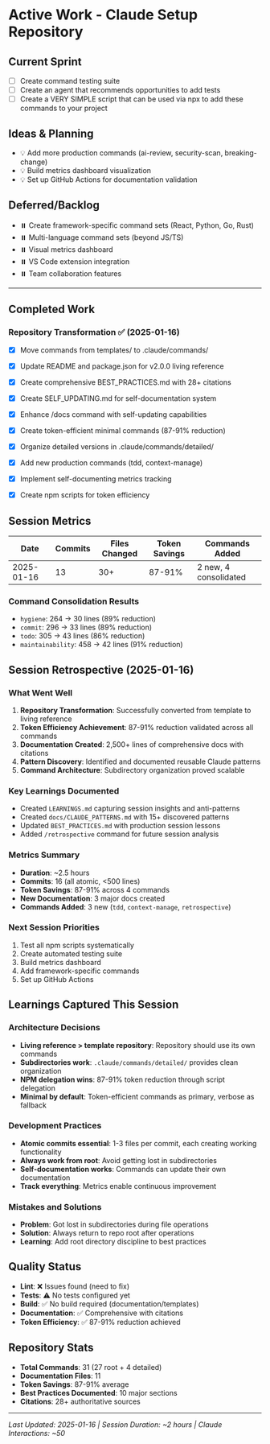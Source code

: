 # Active Work - Claude Setup Repository

## Current Sprint
- [ ] Create command testing suite
- [ ] Create an agent that recommends opportunities to add tests
- [ ] Create a VERY SIMPLE script that can be used via npx to add these commands to your project

## Ideas & Planning  
- 💡 Add more production commands (ai-review, security-scan, breaking-change)
- 💡 Build metrics dashboard visualization
- 💡 Set up GitHub Actions for documentation validation

## Deferred/Backlog
- ⏸️ Create framework-specific command sets (React, Python, Go, Rust)
- ⏸️ Multi-language command sets (beyond JS/TS)
- ⏸️ Visual metrics dashboard
- ⏸️ VS Code extension integration
- ⏸️ Team collaboration features

---

## Completed Work

### Repository Transformation ✅ (2025-01-16)
- [x] Move commands from templates/ to .claude/commands/
- [x] Update README and package.json for v2.0.0 living reference
- [x] Create comprehensive BEST_PRACTICES.md with 28+ citations
- [x] Create SELF_UPDATING.md for self-documentation system
- [x] Enhance /docs command with self-updating capabilities
- [x] Create token-efficient minimal commands (87-91% reduction)
- [x] Organize detailed versions in .claude/commands/detailed/
- [x] Add new production commands (tdd, context-manage)
- [x] Implement self-documenting metrics tracking
- [x] Create npm scripts for token efficiency


## Session Metrics

| Date | Commits | Files Changed | Token Savings | Commands Added |
|------|---------|---------------|---------------|----------------|
| 2025-01-16 | 13 | 30+ | 87-91% | 2 new, 4 consolidated |

### Command Consolidation Results
- `hygiene`: 264 → 30 lines (89% reduction)
- `commit`: 296 → 33 lines (89% reduction)  
- `todo`: 305 → 43 lines (86% reduction)
- `maintainability`: 458 → 42 lines (91% reduction)

## Session Retrospective (2025-01-16)

### What Went Well
1. **Repository Transformation**: Successfully converted from template to living reference
2. **Token Efficiency Achievement**: 87-91% reduction validated across all commands
3. **Documentation Created**: 2,500+ lines of comprehensive docs with citations
4. **Pattern Discovery**: Identified and documented reusable Claude patterns
5. **Command Architecture**: Subdirectory organization proved scalable

### Key Learnings Documented
- Created `LEARNINGS.md` capturing session insights and anti-patterns
- Created `docs/CLAUDE_PATTERNS.md` with 15+ discovered patterns
- Updated `BEST_PRACTICES.md` with production session lessons
- Added `/retrospective` command for future session analysis

### Metrics Summary
- **Duration**: ~2.5 hours
- **Commits**: 16 (all atomic, <500 lines)
- **Token Savings**: 87-91% across 4 commands
- **New Documentation**: 3 major docs created
- **Commands Added**: 3 new (`tdd`, `context-manage`, `retrospective`)

### Next Session Priorities
1. Test all npm scripts systematically
2. Create automated testing suite
3. Build metrics dashboard
4. Add framework-specific commands
5. Set up GitHub Actions

## Learnings Captured This Session

### Architecture Decisions
- **Living reference > template repository**: Repository should use its own commands
- **Subdirectories work**: `.claude/commands/detailed/` provides clean organization
- **NPM delegation wins**: 87-91% token reduction through script delegation
- **Minimal by default**: Token-efficient commands as primary, verbose as fallback

### Development Practices
- **Atomic commits essential**: 1-3 files per commit, each creating working functionality
- **Always work from root**: Avoid getting lost in subdirectories
- **Self-documentation works**: Commands can update their own documentation
- **Track everything**: Metrics enable continuous improvement

### Mistakes and Solutions
- **Problem**: Got lost in subdirectories during file operations
- **Solution**: Always return to repo root after operations
- **Learning**: Add root directory discipline to best practices


## Quality Status
- **Lint**: ❌ Issues found (need to fix)
- **Tests**: ⚠️ No tests configured yet
- **Build**: ✅ No build required (documentation/templates)
- **Documentation**: ✅ Comprehensive with citations
- **Token Efficiency**: ✅ 87-91% reduction achieved

## Repository Stats
- **Total Commands**: 31 (27 root + 4 detailed)
- **Documentation Files**: 11
- **Token Savings**: 87-91% average
- **Best Practices Documented**: 10 major sections
- **Citations**: 28+ authoritative sources

---
*Last Updated: 2025-01-16 | Session Duration: ~2 hours | Claude Interactions: ~50*
